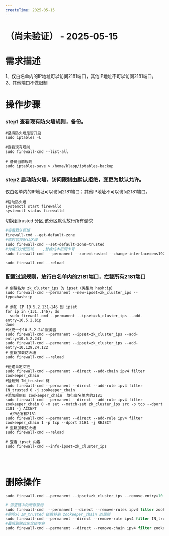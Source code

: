 ```yaml
---
createTime: 2025-05-15
---
```

# （尚未验证） - 2025-05-15


# 需求描述
1、仅白名单内的IP地址可以访问2181端口，其他IP地址不可以访问2181端口。  
2、其他端口不做限制



# 操作步骤
### step1 查看现有防火墙规则，备份。
```shell
#坚持防火墙是否开启
sudo iptables -L

#查看现有规则
sudo firewall-cmd --list-all

# 备份当前规则
sudo iptables-save > /home/klapp/iptables-backup
```



### step2 启动防火墙，访问限制由默认拒绝，变更为默认允许。
仅白名单内的IP地址可以访问2181端口；其他IP地址不可以访问2181端口。

```shell
#启动防火墙
systemctl start firewalld
systemctl status firewalld

```

切换到trusted 分区,该分区默认放行所有请求

```powershell
#查看默认区域	
firewall-cmd --get-default-zone
#临时切换默认区域	
sudo firewall-cmd --set-default-zone=trusted
#为接口分配区域	,替换成本机网卡号
sudo firewall-cmd  --permanent --zone=trusted --change-interface=ens192

sudo firewall-cmd --reload
```



### 配置过滤规则，放行白名单内的2181端口，拦截所有2181端口
```shell
# 创建名为 zk_cluster_ips 的 ipset（类型为 hash:ip）
sudo firewall-cmd --permanent --new-ipset=zk_cluster_ips --type=hash:ip

# 添加 IP 10.5.2.131~146 到 ipset
for ip in {131..146}; do
  sudo firewall-cmd --permanent --ipset=zk_cluster_ips --add-entry=10.5.2.$ip
done
#补充一个10.5.2.241服务器
sudo firewall-cmd --permanent --ipset=zk_cluster_ips --add-entry=10.5.2.241
sudo firewall-cmd --permanent --ipset=zk_cluster_ips --add-entry=10.129.24.122
# 重新加载防火墙
sudo firewall-cmd --reload

#创建自定义链
sudo firewall-cmd --permanent --direct --add-chain ipv4 filter zookeeper_chain
#挂载到 IN_trusted 链
sudo firewall-cmd --permanent --direct --add-rule ipv4 filter IN_trusted 0 -j zookeeper_chain
#添加规则到 zookeeper_chain  放行白名单内的2181
sudo firewall-cmd --permanent --direct --add-rule ipv4 filter zookeeper_chain 0 -m set --match-set zk_cluster_ips src -p tcp --dport 2181 -j ACCEPT
  #拒绝所有2181
sudo firewall-cmd --permanent --direct --add-rule ipv4 filter zookeeper_chain 1 -p tcp --dport 2181 -j REJECT 
# 重新加载防火墙
sudo firewall-cmd --reload

# 查看 ipset 内容
sudo firewall-cmd --info-ipset=zk_cluster_ips


```

<font style="color:rgb(51, 51, 51);">‌</font>

# 删除操作
```python
sudo firewall-cmd --permanent --ipset=zk_cluster_ips --remove-entry=10.5.2.141
```



```powershell
# 清空链中的所有规则
sudo firewall-cmd  --permanent --direct --remove-rules ipv4 filter zookeeper_chain
#删除从 IN_trusted 链跳转到 zookeeper_chain 的规则
sudo firewall-cmd --permanent --direct --remove-rule ipv4 filter IN_trusted 0 -j zookeeper_chain
#最后删除自定义链本身
sudo firewall-cmd --permanent --direct --remove-chain ipv4 filter zookeeper_chain

```









